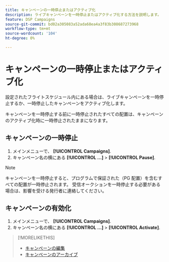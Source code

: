 ```yaml
---
title: キャンペーンの一時停止またはアクティブ化
description: ライブキャンペーンを一時停止またはアクティブ化する方法を説明します。
feature: DSP Campaigns
source-git-commit: bd02a305083a52ada68ea4a3f83b308687273968
workflow-type: tm+mt
source-wordcount: '104'
ht-degree: 0%

---
```


# キャンペーンの一時停止またはアクティブ化

設定されたフライトスケジュール内にある場合は、ライブキャンペーンを一時停止するか、一時停止したキャンペーンをアクティブ化します。

キャンペーンを一時停止する前に一時停止されたすべての配置は、キャンペーンのアクティブ化時に一時停止されたままになります。

## キャンペーンの一時停止

1. メインメニューで、 **[!UICONTROL Campaigns]**.
1. キャンペーン名の横にある  **[!UICONTROL ...]** > **[!UICONTROL Pause]**.

>[!NOTE]
>
>キャンペーンを一時停止すると、プログラムで保証された（PG 配置）を含むすべての配置が一時停止されます。 受信オークションを一時停止する必要がある場合は、影響を受ける発行者に連絡してください。

## キャンペーンの有効化

1. メインメニューで、 **[!UICONTROL Campaigns]**.
1. キャンペーン名の横にある  **[!UICONTROL ...]** > **[!UICONTROL Activate]**.

>[!MORELIKETHIS]
>
>* [キャンペーンの編集](campaign-edit.md)
>* [キャンペーンのアーカイブ](campaign-archive-unarchive.md)
